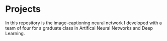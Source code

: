 # Projects
In this repository is the image-captioning neural network I developed with a team of four for a graduate class in Artifical Neural Networks and Deep Learning.
